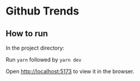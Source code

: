 # Github Trends

## How to run

In the project directory:

Run `yarn` followed by `yarn dev`

Open [http://localhost:5173](http://localhost:5173/) to view it in the browser.
